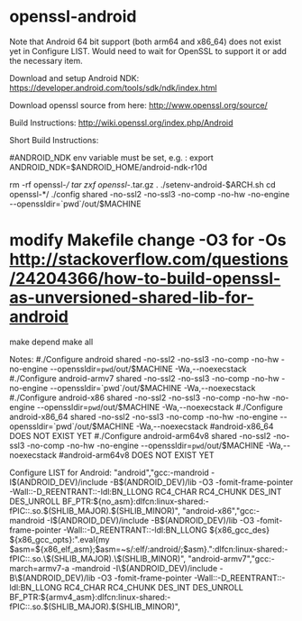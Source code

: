 openssl-android
===============

Note that Android 64 bit support (both arm64 and x86_64) does not exist yet in Configure LIST. Would need to wait for OpenSSL to support it or add the necessary item.

Download and setup Android NDK:
https://developer.android.com/tools/sdk/ndk/index.html

Download openssl source from here:
http://www.openssl.org/source/

Build Instructions:
http://wiki.openssl.org/index.php/Android

Short Build Instructions:

#ANDROID_NDK env variable must be set, e.g. :
export ANDROID_NDK=$ANDROID_HOME/android-ndk-r10d

rm -rf openssl-*/
tar zxf openssl-*.tar.gz
. ./setenv-android-$ARCH.sh
cd openssl-*/
./config shared -no-ssl2 -no-ssl3 -no-comp -no-hw -no-engine --openssldir=`pwd`/out/$MACHINE
# modify Makefile change -O3 for -Os http://stackoverflow.com/questions/24204366/how-to-build-openssl-as-unversioned-shared-lib-for-android
make depend
make all



Notes:
#./Configure android shared -no-ssl2 -no-ssl3 -no-comp -no-hw -no-engine --openssldir=`pwd`/out/$MACHINE -Wa,--noexecstack
#./Configure android-armv7 shared -no-ssl2 -no-ssl3 -no-comp -no-hw -no-engine --openssldir=`pwd`/out/$MACHINE -Wa,--noexecstack
#./Configure android-x86 shared -no-ssl2 -no-ssl3 -no-comp -no-hw -no-engine --openssldir=`pwd`/out/$MACHINE -Wa,--noexecstack
#./Configure android-x86_64 shared -no-ssl2 -no-ssl3 -no-comp -no-hw -no-engine --openssldir=`pwd`/out/$MACHINE -Wa,--noexecstack #android-x86_64 DOES NOT EXIST YET
#./Configure android-arm64v8 shared -no-ssl2 -no-ssl3 -no-comp -no-hw -no-engine --openssldir=`pwd`/out/$MACHINE -Wa,--noexecstack #android-arm64v8 DOES NOT EXIST YET


Configure LIST for Android: 
"android","gcc:-mandroid -I\$(ANDROID_DEV)/include -B\$(ANDROID_DEV)/lib -O3 -fomit-frame-pointer -Wall::-D_REENTRANT::-ldl:BN_LLONG RC4_CHAR RC4_CHUNK DES_INT DES_UNROLL BF_PTR:${no_asm}:dlfcn:linux-shared:-fPIC::.so.\$(SHLIB_MAJOR).\$(SHLIB_MINOR)",
"android-x86","gcc:-mandroid -I\$(ANDROID_DEV)/include -B\$(ANDROID_DEV)/lib -O3 -fomit-frame-pointer -Wall::-D_REENTRANT::-ldl:BN_LLONG ${x86_gcc_des} ${x86_gcc_opts}:".eval{my $asm=${x86_elf_asm};$asm=~s/:elf/:android/;$asm}.":dlfcn:linux-shared:-fPIC::.so.\$(SHLIB_MAJOR).\$(SHLIB_MINOR)",
"android-armv7","gcc:-march=armv7-a -mandroid -I\$(ANDROID_DEV)/include -B\$(ANDROID_DEV)/lib -O3 -fomit-frame-pointer -Wall::-D_REENTRANT::-ldl:BN_LLONG RC4_CHAR RC4_CHUNK DES_INT DES_UNROLL BF_PTR:${armv4_asm}:dlfcn:linux-shared:-fPIC::.so.\$(SHLIB_MAJOR).\$(SHLIB_MINOR)",
